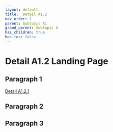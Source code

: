 ```yaml
---
layout: default
title:  Detail A1.2
nav_order: 2
parent: Subtopic A1
grand_parent: Subtopic A
has_children: true
has_toc: false
---
```


# Detail A1.2 Landing Page


## Paragraph 1
[Detail A1.2.1](SUBTOPIC_A1_DETAIL_1_2_1.md)

## Paragraph 2

## Paragraph 3